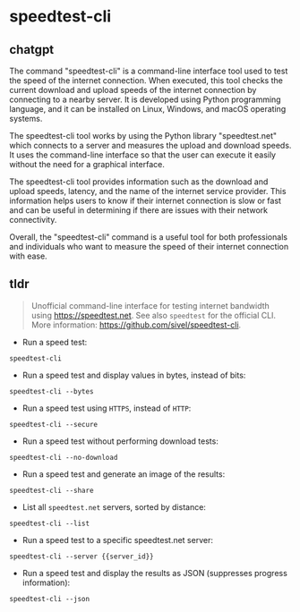 # speedtest-cli 
## chatgpt 
The command "speedtest-cli" is a command-line interface tool used to test the speed of the internet connection. When executed, this tool checks the current download and upload speeds of the internet connection by connecting to a nearby server. It is developed using Python programming language, and it can be installed on Linux, Windows, and macOS operating systems.

The speedtest-cli tool works by using the Python library "speedtest.net" which connects to a server and measures the upload and download speeds. It uses the command-line interface so that the user can execute it easily without the need for a graphical interface.

The speedtest-cli tool provides information such as the download and upload speeds, latency, and the name of the internet service provider. This information helps users to know if their internet connection is slow or fast and can be useful in determining if there are issues with their network connectivity. 

Overall, the "speedtest-cli" command is a useful tool for both professionals and individuals who want to measure the speed of their internet connection with ease. 

## tldr 
 
> Unofficial command-line interface for testing internet bandwidth using https://speedtest.net.
> See also `speedtest` for the official CLI.
> More information: <https://github.com/sivel/speedtest-cli>.

- Run a speed test:

`speedtest-cli`

- Run a speed test and display values in bytes, instead of bits:

`speedtest-cli --bytes`

- Run a speed test using `HTTPS`, instead of `HTTP`:

`speedtest-cli --secure`

- Run a speed test without performing download tests:

`speedtest-cli --no-download`

- Run a speed test and generate an image of the results:

`speedtest-cli --share`

- List all `speedtest.net` servers, sorted by distance:

`speedtest-cli --list`

- Run a speed test to a specific speedtest.net server:

`speedtest-cli --server {{server_id}}`

- Run a speed test and display the results as JSON (suppresses progress information):

`speedtest-cli --json`
